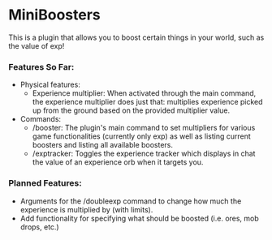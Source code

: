 # MiniBoosters
This is a plugin that allows you to boost certain things in your world, such as the value of exp!

### Features So Far:
- Physical features:
  - Experience multiplier:
    When activated through the main command, the experience multiplier does just that: multiplies experience picked up from the ground based on the provided multiplier value.
- Commands:
  - /booster:
    The plugin's main command to set multipliers for various game functionalities (currently only exp) as well as listing current boosters and listing all available boosters.
  - /exptracker:
    Toggles the experience tracker which displays in chat the value of an experience orb when it targets you.

### Planned Features:
- Arguments for the /doubleexp command to change how much the experience is multiplied by (with limits).
- Add functionality for specifying what should be boosted (i.e. ores, mob drops, etc.)
